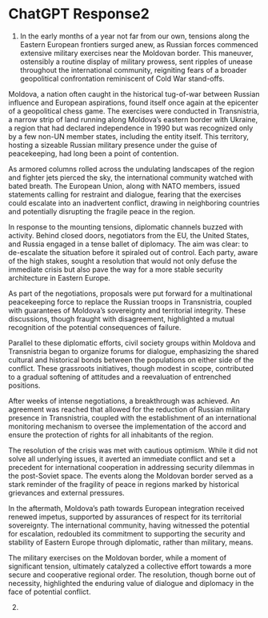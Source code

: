 # ChatGPT Response2

1. In the early months of a year not far from our own, tensions along the Eastern European frontiers surged anew, as Russian forces commenced extensive military exercises near the Moldovan border. This maneuver, ostensibly a routine display of military prowess, sent ripples of unease throughout the international community, reigniting fears of a broader geopolitical confrontation reminiscent of Cold War stand-offs.

Moldova, a nation often caught in the historical tug-of-war between Russian influence and European aspirations, found itself once again at the epicenter of a geopolitical chess game. The exercises were conducted in Transnistria, a narrow strip of land running along Moldova’s eastern border with Ukraine, a region that had declared independence in 1990 but was recognized only by a few non-UN member states, including the entity itself. This territory, hosting a sizeable Russian military presence under the guise of peacekeeping, had long been a point of contention.

As armored columns rolled across the undulating landscapes of the region and fighter jets pierced the sky, the international community watched with bated breath. The European Union, along with NATO members, issued statements calling for restraint and dialogue, fearing that the exercises could escalate into an inadvertent conflict, drawing in neighboring countries and potentially disrupting the fragile peace in the region.

In response to the mounting tensions, diplomatic channels buzzed with activity. Behind closed doors, negotiators from the EU, the United States, and Russia engaged in a tense ballet of diplomacy. The aim was clear: to de-escalate the situation before it spiraled out of control. Each party, aware of the high stakes, sought a resolution that would not only defuse the immediate crisis but also pave the way for a more stable security architecture in Eastern Europe.

As part of the negotiations, proposals were put forward for a multinational peacekeeping force to replace the Russian troops in Transnistria, coupled with guarantees of Moldova’s sovereignty and territorial integrity. These discussions, though fraught with disagreement, highlighted a mutual recognition of the potential consequences of failure.

Parallel to these diplomatic efforts, civil society groups within Moldova and Transnistria began to organize forums for dialogue, emphasizing the shared cultural and historical bonds between the populations on either side of the conflict. These grassroots initiatives, though modest in scope, contributed to a gradual softening of attitudes and a reevaluation of entrenched positions.

After weeks of intense negotiations, a breakthrough was achieved. An agreement was reached that allowed for the reduction of Russian military presence in Transnistria, coupled with the establishment of an international monitoring mechanism to oversee the implementation of the accord and ensure the protection of rights for all inhabitants of the region.

The resolution of the crisis was met with cautious optimism. While it did not solve all underlying issues, it averted an immediate conflict and set a precedent for international cooperation in addressing security dilemmas in the post-Soviet space. The events along the Moldovan border served as a stark reminder of the fragility of peace in regions marked by historical grievances and external pressures.

In the aftermath, Moldova’s path towards European integration received renewed impetus, supported by assurances of respect for its territorial sovereignty. The international community, having witnessed the potential for escalation, redoubled its commitment to supporting the security and stability of Eastern Europe through diplomatic, rather than military, means.

The military exercises on the Moldovan border, while a moment of significant tension, ultimately catalyzed a collective effort towards a more secure and cooperative regional order. The resolution, though borne out of necessity, highlighted the enduring value of dialogue and diplomacy in the face of potential conflict.


2.